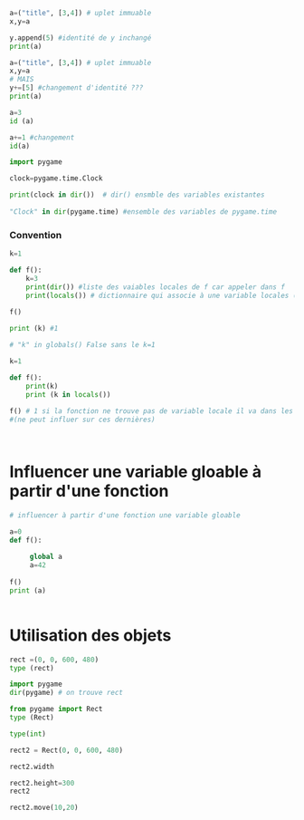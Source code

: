 ```python
a=("title", [3,4]) # uplet immuable
x,y=a

y.append(5) #identité de y inchangé
print(a)

a=("title", [3,4]) # uplet immuable
x,y=a
# MAIS
y+=[5] #changement d'identité ???
print(a)

```

```python
a=3
id (a)
```

```python
a+=1 #changement
id(a)
```

```python
import pygame 

clock=pygame.time.Clock

print(clock in dir())  # dir() ensmble des variables existantes
 
"Clock" in dir(pygame.time) #ensemble des variables de pygame.time
```

### Convention

```python
k=1

def f():
    k=3
    print(dir()) #liste des vaiables locales de f car appeler dans f
    print(locals()) # dictionnaire qui associe à une variable locales (clés du dictionnaire) les valeurs correspondantes
    
f()

print (k) #1

# "k" in globals() False sans le k=1 
```

```python
k=1

def f():
    print(k)
    print (k in locals())
    
f() # 1 si la fonction ne trouve pas de variable locale il va dans les variables globales pour les lires 
#(ne peut influer sur ces dernières)




```

# Influencer une variable gloable à partir d'une fonction 

```python
# influencer à partir d'une fonction une variable gloable

a=0
def f():
    
     global a
     a=42
    
f()
print (a)
    
```

# Utilisation des objets

```python
rect =(0, 0, 600, 480)
type (rect)
```

```python
import pygame
dir(pygame) # on trouve rect

```

```python
from pygame import Rect
type (Rect)
```

```python
type(int)
```

```python
rect2 = Rect(0, 0, 600, 480)

rect2.width
```

```python
rect2.height=300
rect2
```

```python
rect2.move(10,20)
```
